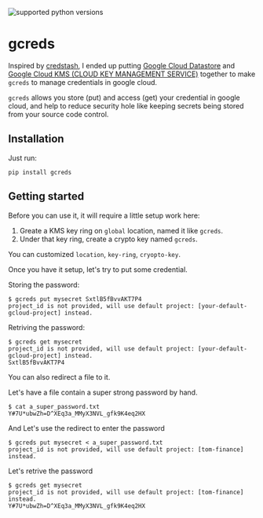 ![supported python versions](https://img.shields.io/badge/python-2.7%2C%203.4%2C%203.5%2C%203.6-blue.svg)

# gcreds

Inspired by [credstash](https://github.com/fugue/credstash),  I ended up putting [Google Cloud Datastore](https://cloud.google.com/datastore/docs/concepts/overview) and [Google Cloud KMS (CLOUD KEY MANAGEMENT SERVICE)](https://cloud.google.com/kms/) together to make `gcreds` to manage credentials in google cloud.

`gcreds` allows you store (put) and access (get) your credential in google cloud, and help to reduce security hole like keeping secrets being stored from your source code control.

## Installation

Just run:

```
pip install gcreds
```

## Getting started

Before you can use it, it will require a little setup work here:

1. Greate a KMS key ring on `global` location, named it like `gcreds`.
2. Under that key ring, create a crypto key named `gcreds`.

You can customized `location`, `key-ring`, `cryopto-key`.

Once you have it setup, let's try to put some credential.

Storing the password:

```
$ gcreds put mysecret SxtlB5fBvvAKT7P4
project_id is not provided, will use default project: [your-default-gcloud-project] instead.
```

Retriving the password:

```
$ gcreds get mysecret
project_id is not provided, will use default project: [your-default-gcloud-project] instead.
SxtlB5fBvvAKT7P4
```

You can also redirect a file to it.

Let's have a file contain a super strong password by hand.

```
$ cat a_super_password.txt
Y#7U*ubwZh=D^XEq3a_MMyX3NVL_gfk9K4eq2HX
```

And Let's use the redirect to enter the password

```
$ gcreds put mysecret < a_super_password.txt
project_id is not provided, will use default project: [tom-finance] instead.

```

Let's retrive the password

```
$ gcreds get mysecret
project_id is not provided, will use default project: [tom-finance] instead.
Y#7U*ubwZh=D^XEq3a_MMyX3NVL_gfk9K4eq2HX
```


